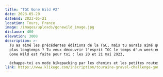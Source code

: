 ```yaml
---
title: "TGC Gone Wild #2"
date: 2023-05-20
dateEnd: 2023-05-21
location: Tours, France
image: /images/uploads/gonewild_image.jpg
distance: 400
elevation: 3000
description: >-
  Tu as aimé les précédentes éditions de la TGC, mais tu aurais aimé que ça dure
  plus longtemps ? Tu veux découvrir l'esprit TGC le temps d'un week-end? La TGC
  Gone Wild est faite pour toi : les 20 et 21 mai 2023, 

  échappe-toi en mode bikepacking par les chemins et les petites routes de la Touraine sauvage (et même au-delà...). Ambiance bivouac et feu de camp, dépaysement garanti !
link: https://www.klikego.com/inscription/touraine-gravel-challenge-gone-wild--2-2023/cyclo/vtt/1591316274595-7
---
```

